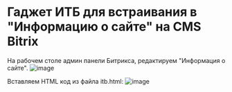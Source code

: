 # Гаджет ИТБ для встраивания в "Информацию о сайте" на CMS Bitrix

На рабочем столе админ панели Битрикса, редактируем "Информация о сайте".
![image](https://user-images.githubusercontent.com/9384168/206659829-b383c00a-62f8-4593-ae7a-e4d98ce0d150.png)

Вставляем HTML код из файла itb.html:
![image](https://user-images.githubusercontent.com/9384168/206659876-d98b3b31-2d3b-4a35-b263-eae7872d8b8d.png)
